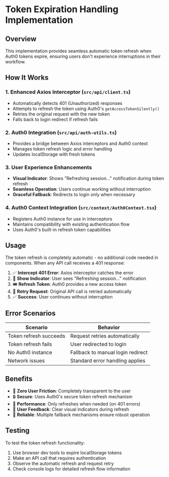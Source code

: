 # Token Expiration Handling Implementation

## Overview
This implementation provides seamless automatic token refresh when Auth0 tokens expire, ensuring users don't experience interruptions in their workflow.

## How It Works

### 1. **Enhanced Axios Interceptor** (`src/api/client.ts`)
- Automatically detects 401 (Unauthorized) responses
- Attempts to refresh the token using Auth0's `getAccessTokenSilently()`
- Retries the original request with the new token
- Falls back to login redirect if refresh fails

### 2. **Auth0 Integration** (`src/api/auth-utils.ts`)
- Provides a bridge between Axios interceptors and Auth0 context
- Manages token refresh logic and error handling
- Updates localStorage with fresh tokens

### 3. **User Experience Enhancements**
- **Visual Indicator**: Shows "Refreshing session..." notification during token refresh
- **Seamless Operation**: Users continue working without interruption
- **Graceful Fallback**: Redirects to login only when necessary

### 4. **Auth0 Context Integration** (`src/context/Auth0Context.tsx`)
- Registers Auth0 instance for use in interceptors
- Maintains compatibility with existing authentication flow
- Uses Auth0's built-in refresh token capabilities

## Usage

The token refresh is completely automatic - no additional code needed in components. When any API call receives a 401 response:

1. ✅ **Intercept 401 Error**: Axios interceptor catches the error
2. 🔄 **Show Indicator**: User sees "Refreshing session..." notification
3. 🎟️ **Refresh Token**: Auth0 provides a new access token
4. 🔁 **Retry Request**: Original API call is retried automatically
5. ✅ **Success**: User continues without interruption

## Error Scenarios

| Scenario | Behavior |
|----------|----------|
| Token refresh succeeds | Request retries automatically |
| Token refresh fails | User redirected to login |
| No Auth0 instance | Fallback to manual login redirect |
| Network issues | Standard error handling applies |

## Benefits

- 🎯 **Zero User Friction**: Completely transparent to the user
- 🔒 **Secure**: Uses Auth0's secure token refresh mechanism  
- 🚀 **Performance**: Only refreshes when needed (on 401 errors)
- 🎨 **User Feedback**: Clear visual indicators during refresh
- 🔄 **Reliable**: Multiple fallback mechanisms ensure robust operation

## Testing

To test the token refresh functionality:
1. Use browser dev tools to expire localStorage tokens
2. Make an API call that requires authentication
3. Observe the automatic refresh and request retry
4. Check console logs for detailed refresh flow information